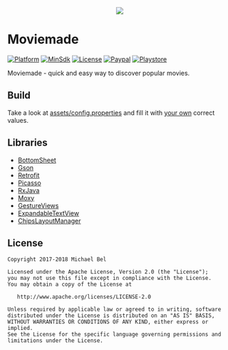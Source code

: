 [github-url]:        https://github.com/michaelbel/moviemade
[paypal-url]:        https://paypal.me/michaelbel
[licence-url]:       http://www.apache.org/licenses/LICENSE-2.0
[googleplay-url]:    https://play.google.com/store/apps/details?id=org.michaelbel.moviemade
[config-properties]: https://github.com/michaelbel/Moviemade/blob/master/app/src/main/assets/config.properties
[tmdb-introduction]: https://developers.themoviedb.org/3/getting-started/introduction

[launcher-path]: ../master/app/src/main/res/mipmap-xxxhdpi/ic_launcher.png

[platform-badge]:   https://img.shields.io/badge/Platform-Android-F3745F.svg
[paypal-badge]:     https://img.shields.io/badge/Donate-Paypal-F3745F.svg
[license-badge]:    https://img.shields.io/badge/License-Apache_v2.0-F3745F.svg
[googleplay-badge]: https://img.shields.io/badge/Google_Play-Demo-F3745F.svg
[minsdk-badge]:     https://img.shields.io/badge/minSdkVersion-21-F3745F.svg

<!------------------------------------------------------------------------------------------------------------------->

<p align="center">
  <img src="../master/app/src/main/res/mipmap-xxxhdpi/ic_launcher.png"/>
</p>

# Moviemade
[![Platform][platform-badge]][github-url]
[![MinSdk][minsdk-badge]][github-url]
[![License][license-badge]][licence-url]
[![Paypal][paypal-badge]][paypal-url]
[![Playstore][googleplay-badge]][googleplay-url]

Moviemade - quick and easy way to discover popular movies.

## Build
Take a look at [assets/config.properties][config-properties] and fill it with [your own][tmdb-introduction] correct values.

## Libraries
 * [BottomSheet](https://github.com/michaelbel/BottomSheet)
 * [Gson](https://github.com/google/gson)
 * [Retrofit](https://github.com/square/retrofit)
 * [Picasso](https://github.com/square/picasso)
 * [RxJava](https://github.com/ReactiveX/RxJava)
 * [Moxy](https://github.com/Arello-Mobile/Moxy)
 * [GestureViews](https://github.com/alexvasilkov/GestureViews)
 * [ExpandableTextView](https://github.com/Blogcat/Android-ExpandableTextView)
 * [ChipsLayoutManager](https://github.com/BelooS/ChipsLayoutManager)

## License
    Copyright 2017-2018 Michael Bel

    Licensed under the Apache License, Version 2.0 (the "License");
    you may not use this file except in compliance with the License.
    You may obtain a copy of the License at

       http://www.apache.org/licenses/LICENSE-2.0

    Unless required by applicable law or agreed to in writing, software
    distributed under the License is distributed on an "AS IS" BASIS,
    WITHOUT WARRANTIES OR CONDITIONS OF ANY KIND, either express or implied.
    See the License for the specific language governing permissions and
    limitations under the License.
